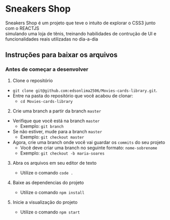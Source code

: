 # Sneakers Shop

<p>Sneakers Shop é um projeto que teve o intuito de explorar o CSS3 junto com o REACTJS <br>
  simulando uma loja de tênis, treinando habilidades de contrução de UI e funcionalidades reais utilizadas no dia-a-dia </p>
  
  ## Instruções para baixar os arquivos

### Antes de começar a desenvolver

1. Clone o repositório
  * `git clone git@github.com:edsonlima2506/Movies-cards-library.git`.
  * Entre na pasta do repositório que você acabou de clonar:
    * `cd Movies-cards-library`

2. Crie uma branch a partir da branch `master`
  * Verifique que você está na branch `master`
    * Exemplo: `git branch`
  * Se não estiver, mude para a branch `master`
    * Exemplo: `git checkout master`
  * Agora, crie uma branch onde você vai guardar os `commits` do seu projeto
    * Você deve criar uma branch no seguinte formato: `nome-sobrenome`
    * Exemplo: `git checkout -b maria-soares`

3. Abra os arquivos em seu editor de texto
   * Utilize o comando `code .` 
 
4. Baixe as dependencias do projeto
   * Utilize o comando `npm install` 

5. Inicie a visualização do projeto
   * Utilize o comando `npm start` 
